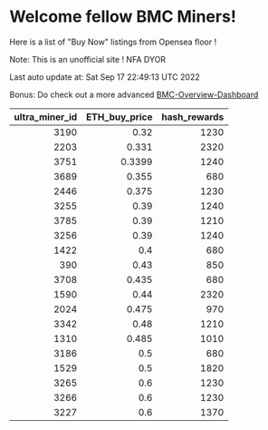 # Welcome fellow BMC Miners!
Here is a list of "Buy Now" listings from Opensea floor !

Note: This is an unofficial site ! NFA DYOR

Last auto update at: Sat Sep 17 22:49:13 UTC 2022

Bonus: Do check out a more advanced [BMC-Overview-Dashboard](https://dune.com/defifunk/BMC-Overview-Dashboard)


|   ultra_miner_id |   ETH_buy_price |   hash_rewards |
|-----------------:|----------------:|---------------:|
|             3190 |          0.32   |           1230 |
|             2203 |          0.331  |           2320 |
|             3751 |          0.3399 |           1240 |
|             3689 |          0.355  |            680 |
|             2446 |          0.375  |           1230 |
|             3255 |          0.39   |           1240 |
|             3785 |          0.39   |           1210 |
|             3256 |          0.39   |           1240 |
|             1422 |          0.4    |            680 |
|              390 |          0.43   |            850 |
|             3708 |          0.435  |            680 |
|             1590 |          0.44   |           2320 |
|             2024 |          0.475  |            970 |
|             3342 |          0.48   |           1210 |
|             1310 |          0.485  |           1010 |
|             3186 |          0.5    |            680 |
|             1529 |          0.5    |           1820 |
|             3265 |          0.6    |           1230 |
|             3266 |          0.6    |           1230 |
|             3227 |          0.6    |           1370 |